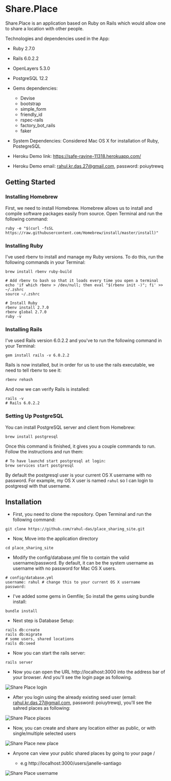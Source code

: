 # Share.Place

Share.Place is an application based on Ruby on Rails which would allow one to share a location with other people.

Technologies and dependencies used in the App:

* Ruby 2.7.0
* Rails 6.0.2.2
* OpenLayers 5.3.0
* PostgreSQL 12.2

* Gems dependencies:
  - Devise
  - bootstrap
  - simple_form
  - friendly_id
  - rspec-rails
  - factory_bot_rails
  - faker

* System Dependencies: Considered Mac OS X for installation of Ruby, PostegreSQL

* Heroku Demo link: https://safe-ravine-11318.herokuapp.com/
* Heroku Demo email: rahul.kr.das.27@gmail.com, password: poiuytrewq

## Getting Started

### Installing Homebrew
First, we need to install Homebrew. Homebrew allows us to install and compile software packages easily from source.
Open Terminal and run the following command:
```
ruby -e "$(curl -fsSL https://raw.githubusercontent.com/Homebrew/install/master/install)"
```
### Installing Ruby
I've used rbenv to install and manage my Ruby versions.
To do this, run the following commands in your Terminal:

```
brew install rbenv ruby-build

# Add rbenv to bash so that it loads every time you open a terminal
echo 'if which rbenv > /dev/null; then eval "$(rbenv init -)"; fi' >> ~/.zshrc
source ~/.zshrc

# Install Ruby
rbenv install 2.7.0
rbenv global 2.7.0
ruby -v
```
### Installing Rails
I've used Rails version 6.0.2.2 and you've to run the following command in your Terminal:
```
gem install rails -v 6.0.2.2
```
Rails is now installed, but in order for us to use the rails executable, we need to tell rbenv to see it:
```
rbenv rehash
```
And now we can verify Rails is installed:
```
rails -v
# Rails 6.0.2.2
```
### Setting Up PostgreSQL
You can install PostgreSQL server and client from Homebrew:
```
brew install postgresql
```
Once this command is finished, it gives you a couple commands to run. Follow the instructions and run them:
```
# To have launchd start postgresql at login:
brew services start postgresql
```
By default the postgresql user is your current OS X username with no password. For example, my OS X user is named ```rahul``` so I can login to postgresql with that username.

## Installation
- First, you need to clone the repository. Open Terminal and run the following command:
```
git clone https://github.com/rahul-das/place_sharing_site.git
```
- Now, Move into the application directory
```
cd place_sharing_site
```
- Modify the config/database.yml file to contain the valid username/password. By default, it can be the system username as username with no password for Mac OS X users.
```
# config/database.yml
username: rahul # change this to your current OS X username
password: 
```
- I've added some gems in Gemfile; So install the gems using bundle install:
```
bundle install
```
- Next step is Database Setup:
```
rails db:create
rails db:migrate
# some users, shared locations
rails db:seed
```
- Now you can start the rails server:
```
rails server
```
- Now you can open the URL http://localhost:3000 into the address bar of your browser. And you'll see the login page as following.

![Share Place login](https://user-images.githubusercontent.com/7859906/79062283-7e1ddd80-7cb6-11ea-9817-b7490995f961.png)

- After you login using the already existing seed user (email: rahul.kr.das.27@gmail.com, password: poiuytrewq), you'll see the sahred places as following:

![Share Place places](https://user-images.githubusercontent.com/7859906/79062253-1798bf80-7cb6-11ea-9ff9-348d29cbfd8c.png)

- Now, you can create and share any location either as public, or with single/multiple selected users

![Share Place new place](https://user-images.githubusercontent.com/7859906/79062384-993d1d00-7cb7-11ea-8072-531e10f6e83c.png)

- Anyone can view your public shared places by going to your page <site>/<username> 
  - e.g http://localhost:3000/users/janelle-santiago
  
![Share Place username](https://user-images.githubusercontent.com/7859906/79062548-f6859e00-7cb8-11ea-9a9f-413a31c1a1d7.png)
